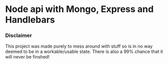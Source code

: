 # Node api with Mongo, Express and Handlebars

### Disclaimer

This project was made purely to mess around with stuff so is in no way deemed to be in a workable/usable state.  There is also a 99% chance that it will never be finshed!